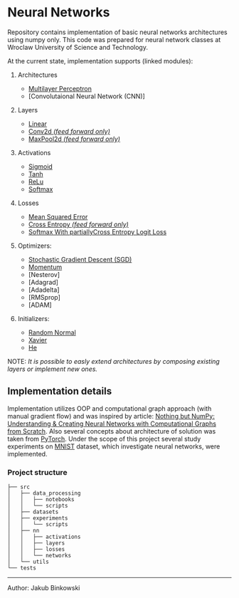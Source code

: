 # Neural Networks
Repository contains implementation of basic neural networks architectures using numpy only.
This code was prepared for neural network classes at Wroclaw University of Science and Technology. 

At the current state, implementation supports (linked modules):
1. Architectures
    - [Multilayer Perceptron](src/nn/networks/mlp.py)
    - [Convolutaional Neural Network (CNN)]
   
1. Layers
    - [Linear](src/nn/layers/linear.py)
    - [Conv2d *(feed forward only)*](src/nn/layers/conv2d.py)
    - [MaxPool2d *(feed forward only)*](src/nn/layers/maxpool2x2.py)
    
1. Activations
    - [Sigmoid](src/nn/activations/hidden_activations.py)
    - [Tanh](src/nn/activations/hidden_activations.py)
    - [ReLu](src/nn/activations/hidden_activations.py)
    - [Softmax](src/nn/activations/softmax.py)
    
    
1. Losses
    - [Mean Squared Error](src/nn/losses/mse.py)
    - [Cross Entropy *(feed forward only)*](src/nn/losses/cross_entropy.py)
    - [Softmax With partiallyCross Entropy Logit Loss](src/nn/losses/cross_entropy.py)
    
1. Optimizers:
    - [Stochastic Gradient Descent (SGD)](src/nn/optimizers/sgd.py)
    - [Momentum](src/nn/optimizers/sgd.py)
    - [Nesterov]
    - [Adagrad]
    - [Adadelta]
    - [RMSprop]
    - [ADAM]
    
1. Initializers:
    - [Random Normal](src/nn/layers/initializers.py)
    - [Xavier](src/nn/layers/initializers.py)
    - [He](src/nn/layers/initializers.py)

NOTE:
*It is possible to easly extend architectures by composing existing layers or implement new ones.* 
## Implementation details 
Implementation utilizes OOP and computational graph approach (with manual gradient flow) 
and was inspired by article: 
[Nothing but NumPy: Understanding & Creating Neural Networks with Computational Graphs from Scratch](https://medium.com/towards-artificial-intelligence/nothing-but-numpy-understanding-creating-neural-networks-with-computational-graphs-from-scratch-6299901091b0).
Also several concepts about architecture of solution was taken from [PyTorch](https://github.com/pytorch/pytorch).
Under the scope of this project several study experiments  on 
[MNIST](http://yann.lecun.com/exdb/mnist/) dataset, which investigate neural networks, 
were implemented. 

### Project structure
```
├── src
│   ├── data_processing
│   │   ├── notebooks
│   │   └── scripts
│   ├── datasets
│   ├── experiments
│   │   └── scripts
│   ├── nn
│   │   ├── activations
│   │   ├── layers
│   │   ├── losses
│   │   └── networks
│   └── utils
└── tests
```
---
Author: Jakub Binkowski

